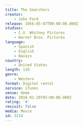 ```yaml
---
title: The Searchers
creator:
    - John Ford
release: 1956-05-07T00:00:00.000Z
studios:
    - C.V. Whitney Pictures
    - Warner Bros. Pictures
language:
    - Spanish
    - English
    - Navajo
country:
    - United States
length: 119
genre:
    - Western
format: Digital rental
service: iTunes
venue: Home
date: 2018-01-28T05:00:00.000Z
rating: '4'
revisit: false
media: Movie
id: 3114
---
```




